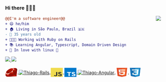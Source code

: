 ### Hi there 🧙🏻‍♂️
<img align="right" height="150" src="https://media.giphy.com/media/d7SnByEMkrdeoVQ2lT/giphy.gif"/>

```diff
@@I'm a software engineer@@
+ 😄 he/him
+ 🏠 Living in São Paulo, Brazil 🇧🇷
- 🎉 35 years old
+ 👨🏻‍💻 Working with Ruby on Rails
+ 📚 Learning Angular, Typescript, Domain Driven Design
+ 🥰 In love with linux 🐧 
```

<div align="left">
    <a href="https://github.com/thiagondanjos">
    <img height="50%" src="https://github-readme-stats.vercel.app/api?username=thiagondanjos&show_icons=true&theme=light&include_all_commits=true&count_private=true"/>
    <img height="50%" src="https://github-readme-stats.vercel.app/api/top-langs/?username=thiagondanjos&count_private=true&layout=compact&langs_count=6&theme=light"/>
</div>

<div style="display: inline_block"><br>
  <img align="center" alt="Thiago-Ruby" height="30" width="40" src="https://raw.githubusercontent.com/devicons/devicon/master/icons/ruby/ruby-original.svg">
  <img align="center" alt="Thiago-Rails" height="30" width="40" src="https://cdn.jsdelivr.net/gh/devicons/devicon/icons/rails/rails-plain.svg">
  <img align="center" alt="Thiago-Javascript" height="30" width="40" src="https://raw.githubusercontent.com/devicons/devicon/master/icons/javascript/javascript-original.svg">
    <img align="center" alt="Thiago-Ts" height="30" width="40" src="https://raw.githubusercontent.com/devicons/devicon/master/icons/typescript/typescript-plain.svg">
    <img align="center" alt="Thiago-Angular" height="30" width="40" src="https://cdn.jsdelivr.net/gh/devicons/devicon/icons/angularjs/angularjs-original.svg">
  <img align="center" alt="Thiago-HTML" height="30" width="40" src="https://raw.githubusercontent.com/devicons/devicon/master/icons/html5/html5-original.svg">
  <img align="center" alt="Thiago-CSS" height="30" width="40" src="https://raw.githubusercontent.com/devicons/devicon/master/icons/css3/css3-original.svg">

    
</div>                    
    

    
